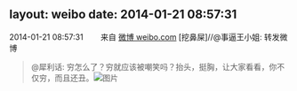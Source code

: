 layout: weibo
date: 2014-01-21 08:57:31
---
<meta name="referrer" content="no-referrer" />

2014-01-21 08:57:31  &nbsp;&nbsp;&nbsp;&nbsp;&nbsp;&nbsp; 来自 <a href="http://weibo.com/" rel="nofollow">微博 weibo.com</a>
[挖鼻屎]//@事逼王小姐: 转发微博
>  @犀利话: 穷怎么了？穷就应该被嘲笑吗？抬头，挺胸，让大家看看，你不仅穷，而且还丑。 ​​​
>  ![图片](https://ww2.sinaimg.cn/large/aa61a226jw1ecqupva3vej20bt0h3ab3.jpg)
